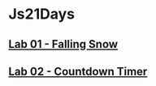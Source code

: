 # Js21Days
## [Lab 01 - Falling Snow](https://github.com/GGolfz/Js21Days/tree/master/01%20-%20Falling%20Snow)
## [Lab 02 - Countdown Timer](https://github.com/GGolfz/Js21Days/tree/master/02%20-%20Countdown%20Timer)
